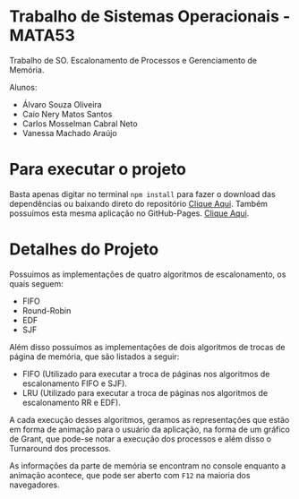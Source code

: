 # Trabalho de Sistemas Operacionais - MATA53
Trabalho de SO. Escalonamento de Processos e Gerenciamento de Memória.

Alunos:

* Álvaro Souza Oliveira
* Caio Nery Matos Santos
* Carlos Mosselman Cabral Neto
* Vanessa Machado Araújo


# Para executar o projeto

Basta apenas digitar no terminal ```npm install``` para fazer o download das dependências ou baixando direto do repositório <a href="https://github.com/alvaroxsouza/so_trabalho.git"  target="_blank">Clique Aqui</a>.
Também possuímos esta mesma aplicação no GitHub-Pages. <a href="https://alvaroxsouza.github.io/so_trabalho/"  target="_blank">Clique Aqui</a>.
# Detalhes do Projeto

Possuimos as implementações de quatro algoritmos de escalonamento, os quais seguem:

* FIFO
* Round-Robin
* EDF
* SJF

Além disso possuímos as implementações de dois algoritmos de trocas de página de memória, que são listados a seguir:

* FIFO (Utilizado para executar a troca de páginas nos algoritmos de escalonamento FIFO e SJF).
* LRU (Utilizado para executar a troca de páginas nos algoritmos de escalonamento RR e EDF).

A cada execução desses algoritmos, geramos as representações que estão em forma de animação para o usuário da aplicação, na forma de um gráfico de Grant, que pode-se notar a execução dos processos e além disso o Turnaround dos processos.

As informações da parte de memória se encontram no console enquanto a animação acontece, que pode ser aberto com ``` F12 ``` na maioria dos navegadores.

